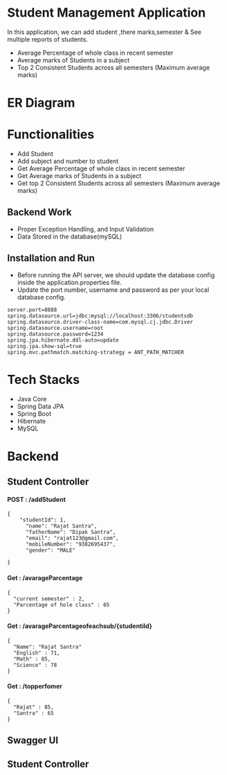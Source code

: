 # Student Management Application

In this application, we can add student ,there marks,semester &  See multiple reports of students.
- Average Percentage of whole class in recent semester
- Average marks of Students in a subject
- Top 2 Consistent Students across all semesters (Maximum average marks) 

# ER Diagram
<!-- [![SwaggerUI](https://github.com/kalevishal52/Student_Management_System/blob/main/StudentManagementApplication/Images/ER%20Diagram%20Student%20Management.png?raw=true)](https://github.com/kalevishal52/Student_Management_System/blob/main/StudentManagementApplication/Images/ER%20Diagram%20Student%20Management.png?raw=true) -->

# Functionalities
-   Add Student
-   Add subject and number to student
-   Get Average Percentage of whole class in recent semester
- Get Average marks of Students in a subject
- Get top 2 Consistent Students across all semesters (Maximum average marks) 

## Backend Work
-  Proper Exception Handling, and Input Validation
-  Data Stored in the database(mySQL)

## Installation and Run
-   Before running the API server, we should update the database config inside the application.properties file.
-   Update the port number, username and password as per your local database config.
```
server.port=8888
spring.datasource.url=jdbc:mysql://localhost:3306/studentsdb
spring.datasource.driver-class-name=com.mysql.cj.jdbc.Driver
spring.datasource.username=root
spring.datasource.password=1234
spring.jpa.hibernate.ddl-auto=update
spring.jpa.show-sql=true
spring.mvc.pathmatch.matching-strategy = ANT_PATH_MATCHER
```

# Tech Stacks

-   Java Core
-   Spring Data JPA
-   Spring Boot
-   Hibernate
-   MySQL


# Backend

## Student Controller

#### POST : /addStudent
```
{
    "studentId": 1,
      "name": "Rajat Santra",
      "fatherName": "Dipak Santra",
      "email": "rajat123@gmail.com",
      "mobileNumber": "9382695437",
      "gender": "MALE"
    
}
```


#### Get : /avarageParcentage
```
{
  "current semester" : 2,
  "Parcentage of hole class" : 65
}
```

#### Get : /avarageParcentageofeachsub/{studentiId}
```
{
  "Name": "Rajat Santra"
  "English" : 71,
  "Math" : 85,
  "Science" : 78
}
```

#### Get : /topperfomer
```
{
  "Rajat" : 85,
  "Santra" : 65
}
```

## Swagger UI
## Student Controller
<!-- [![SwaggerUI](https://github.com/kalevishal52/Movie_Ticket_Booking_Application_Backend/blob/main/images/Images/s2.png?raw=true)](https://github.com/kalevishal52/Movie_Ticket_Booking_Application_Backend/blob/main/images/Images/s2.png?raw=true)


## Course Controller
[![SwaggerUI](https://github.com/kalevishal52/Movie_Ticket_Booking_Application_Backend/blob/main/images/Images/s1.png?raw=true)](https://github.com/kalevishal52/Movie_Ticket_Booking_Application_Backend/blob/main/images/Images/s1.png?raw=true) -->
